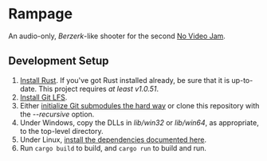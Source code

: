 # Rampage

An audio-only, _Berzerk_-like shooter for the second [No Video Jam](https://itch.io/jam/no-video-jam-2).

## Development Setup

1. [Install Rust](https://rustup.rs). If you've got Rust installed already, be sure that it is up-to-date. This project requires _at least v1.0.51_.
2. [Install Git LFS](https://git-lfs.github.com/).
3. Either [initialize Git submodules the hard way](https://git-scm.com/book/en/v2/Git-Tools-Submodules) or clone this repository with the _--recursive_ option.
4. Under Windows, copy the DLLs in _lib/win32_ or _lib/win64_, as appropriate, to the top-level directory.
5. Under Linux, [install the dependencies documented here](https://github.com/bevyengine/bevy/blob/main/docs/linux_dependencies.md).
6. Run `cargo build` to build, and `cargo run` to build and run.